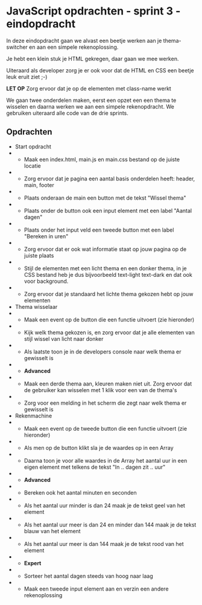 # JavaScript opdrachten - sprint 3 - eindopdracht

In deze eindopdracht gaan we alvast een beetje werken aan je thema-switcher en aan een simpele rekenoplossing.

Je hebt een klein stuk je HTML gekregen, daar gaan we mee werken.

Uiteraard als developer zorg je er ook voor dat de HTML en CSS een beetje leuk eruit ziet ;-) 

**LET OP** Zorg ervoor dat je op de elementen met class-name werkt

We gaan twee onderdelen maken, eerst een opzet een een thema te wisselen en daarna werken we aan een 
simpele rekenopdracht. We gebruiken uiteraard alle code van de drie sprints.

## Opdrachten
* Start opdracht 
* * Maak een index.html, main.js en main.css bestand op de juiste locatie
* * Zorg ervoor dat je pagina een aantal  basis onderdelen heeft: header, main, footer
* * Plaats onderaan de main een button met de tekst "Wissel thema"
* * Plaats onder de button ook een input element met een label "Aantal dagen"
* * Plaats onder het input veld een tweede button met een label "Bereken in uren"
* * Zorg ervoor dat er ook wat informatie staat op jouw pagina op de juiste plaats
* * Stijl de elementen met een licht thema en een donker thema, in je CSS bestand heb je dus bijvoorbeeld text-light text-dark en dat ook voor background. 
* * Zorg ervoor dat je standaard het lichte thema gekozen hebt op jouw elementen
* Thema wisselaar
* * Maak een event op de button die een functie uitvoert (zie hieronder)
* * Kijk welk thema gekozen is, en zorg ervoor dat je alle elementen van stijl wissel van licht naar donker
* * Als laatste toon je in de developers console naar welk thema er gewisselt is
* * **Advanced**
* * Maak een derde thema aan, kleuren maken niet uit. Zorg ervoor dat de gebruiker kan wisselen met 1 klik voor een van de thema's
* * Zorg voor een melding in het scherm die zegt naar welk thema er gewisselt is
* Rekenmachine
* * Maak een event op de tweede button die een functie uitvoert (zie hieronder)
* * Als men op de button klikt sla je de waardes op in een Array
* * Daarna toon je voor alle waardes in de Array het aantal uur in een eigen element met telkens de tekst  "In .. dagen zit .. uur" 
* * **Advanced**
* * Bereken ook het aantal minuten en seconden
* * Als het aantal uur minder is dan 24 maak je de tekst geel van het element
* * Als het aantal uur meer is dan 24 en minder dan 144 maak je de tekst blauw van het element
* * Als het aantal uur meer is dan 144 maak je de tekst rood van het element
* * **Expert**
* * Sorteer het aantal dagen steeds van hoog naar laag
* * Maak een tweede input element aan en verzin een andere rekenoplossing

